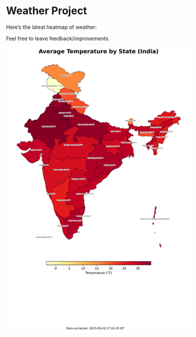 # Weather Project

Here’s the latest heatmap of weather:

Feel free to leave feedback/improvements.

![India Heatmap](docs/assets/india_heatmap.png?v=CE92B6)
